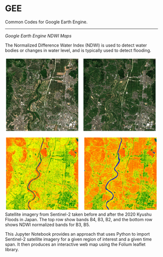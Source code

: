 # GEE
Common Codes for Google Earth Engine.

---

*Google Earth Engine NDWI Maps*

The Normalized Difference Water Index (NDWI) is used to detect water bodies or changes in water level, and is typically used to detect flooding.

<img src="images/ndwi.png">
Satellite imagery from Sentinel-2 taken before and after the 2020 Kyushu Floods in Japan. The top row show bands B4, B3, B2, and the bottom row shows NDWI normalized bands for B3, B5.


This Jupyter Notebook provides an approach that uses Python to import Sentinel-2 satellite imagery for a given region of interest and a given time span. It then produces an interactive web map using the Folium leaflet library.
